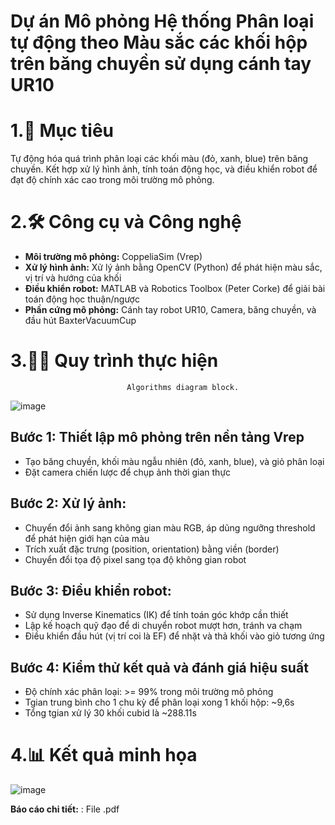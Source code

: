 # Dự án Mô phỏng Hệ thống Phân loại tự động theo Màu sắc các khối hộp trên băng chuyền sử dụng cánh tay UR10
# 1.🤖 Mục tiêu
Tự động hóa quá trình phân loại các khối màu (đỏ, xanh, blue) trên băng chuyền.
Kết hợp xử lý hình ảnh, tính toán động học, và điều khiển robot để đạt độ chính xác cao trong môi trường mô phỏng.

# 2.🛠️ Công cụ và Công nghệ
- **Môi trường mô phỏng:** CoppeliaSim (Vrep)
- **Xử lý hình ảnh:** Xử lý ảnh bằng OpenCV (Python) để phát hiện màu sắc, vị trí và hướng của khối
- **Điều khiển robot:** MATLAB và Robotics Toolbox (Peter Corke) để giải bài toán động học thuận/ngược
- **Phần cứng mô phỏng:** Cánh tay robot UR10, Camera, băng chuyền, và đầu hút BaxterVacuumCup

# 3.🧑‍💼 Quy trình thực hiện
                              Algorithms diagram block.


![image](https://github.com/user-attachments/assets/b9e5c244-1240-4ef1-834a-0ce0c9d2ec8e)

## Bước 1: Thiết lập mô phỏng trên nền tảng Vrep
- Tạo băng chuyền, khối màu ngẫu nhiên (đỏ, xanh, blue), và giỏ phân loại
- Đặt camera chiến lược để chụp ảnh thời gian thực

## Bước 2: Xử lý ảnh:
- Chuyển đổi ảnh sang không gian màu RGB, áp dũng ngưỡng threshold để phát hiện giới hạn của màu 
- Trích xuất đặc trưng (position, orientation) bằng viền (border)
- Chuyển đổi tọa độ pixel sang tọa độ không gian robot

## Bước 3: Điều khiển robot:
- Sử dụng Inverse Kinematics (IK) để tính toán góc khớp cần thiết 
- Lập kế hoạch quỹ đạo để di chuyển robot mượt hơn, tránh va chạm
- Điều khiển đầu hút (vị trí coi là EF) để nhặt và thả khối vào giỏ tương ứng

## Bước 4: Kiểm thử kết quả và đánh giá hiệu suất
- Độ chính xác phân loại: >= 99% trong môi trường mô phỏng
- Tgian trung bình cho 1 chu kỳ để phân loại xong 1 khối hộp: ~9,6s
- Tổng tgian xử lý 30 khối cubid là ~288.11s

# 4.📊 Kết quả minh họa

![image](https://github.com/user-attachments/assets/db7ca2c0-519d-483d-bfab-d409e9f3bad7)

**Báo cáo chi tiết:** : File .pdf

